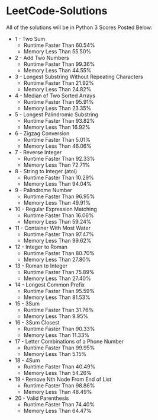 # LeetCode-Solutions
All of the solutions will be in Python 3
Scores Posted Below:

- 1 - Two Sum
    - Runtime Faster Than 60.54%
    - Memory Less Than 55.50%
- 2 - Add Two Numbers
    - Runtime Faster Than 99.36%
    - Memory Less Than 44.55%
- 3 - Longest Substring Without Repeating Characters
    - Runtime Faster Than 21.92%
    - Memory Less Than 24.82%
- 4 - Median of Two Sorted Arrays
    - Runtime Faster Than 95.91%
    - Memory Less Than 23.35%
- 5 - Longest Palindromic Substring
    - Runtime Faster Than 93.82%
    - Memory Less Than 16.92%
- 6 - Zigzag Conversion
    - Runtime Faster Than 5.01%
    - Memory Less Than 46.06%
- 7 - Reverse Integer
    - Runtime Faster Than 92.33%
    - Memory Less Than 72.71%
- 8 - String to Integer (atoi)
    - Runtime Faster Than 10.29%
    - Memory Less Than 94.04%
- 9 - Palindrome Number
    - Runtime Faster Than 96.95%
    - Memory Less Than 49.91%
- 10 - Regular Expression Matching
    - Runtime Faster Than 16.06%
    - Memory Less Than 59.24%
- 11 - Container With Most Water
    - Runtime Faster Than 97.47%
    - Memory Less Than 99.62%
- 12 - Integer to Roman
    - Runtime Faster Than 80.70%
    - Memory Less Than 27.80%
- 13 - Roman to Integer
    - Runtime Faster Than 75.89%
    - Memory Less Than 27.40%
- 14 - Longest Common Prefix
    - Runtime Faster Than 95.59%
    - Memory Less Than 81.53%
- 15 - 3Sum
    - Runtime Faster Than 31.76%
    - Memory Less Than 9.95%
- 16 - 3Sum Closest
    - Runtime Faster Than 90.33%
    - Memory Less Than 11.33%
- 17 - Letter Combinations of a Phone Number
    - Runtime Faster Than 99.95%
    - Memory Less Than 5.15%
- 18 - 4Sum
    - Runtime Faster Than 40.49%
    - Memory Less Than 54.26%
- 19 - Remove Nth Node From End of List
    - Runtime Faster Than 98.86%
    - Memory Less Than 48.49%
- 20 - Valid Parenthesis
    - Runtime Faster Than 74.40%
    - Memory Less Than 64.47%